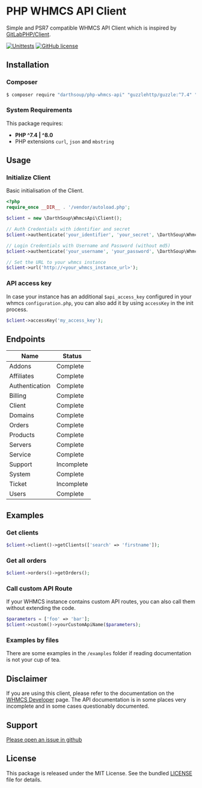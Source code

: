 # PHP WHMCS API Client

Simple and PSR7 compatible WHMCS API Client which is inspired by [GitLabPHP/Client](https://github.com/GitLabPHP/Client).

[![Unittests](https://github.com/darthsoup/php-whmcs-api/actions/workflows/phpunit.yml/badge.svg)](https://github.com/darthsoup/php-whmcs-api/actions/workflows/phpunit.yml)
[![GitHub license](https://img.shields.io/github/license/darthsoup/php-whmcs-api)](https://github.com/darthsoup/php-whmcs-api/blob/master/LICENSE.md)

## Installation

### Composer

```bash
$ composer require "darthsoup/php-whmcs-api" "guzzlehttp/guzzle:^7.4" "http-interop/http-factory-guzzle:^1.2"
```

### System Requirements

This package requires:
- **PHP ^7.4 | ^8.0**
- PHP extensions `curl`, `json` and `mbstring` 

## Usage

### Initialize Client 

Basic initialisation of the Client.

```php
<?php
require_once __DIR__ . '/vendor/autoload.php';

$client = new \DarthSoup\WhmcsApi\Client();

// Auth Credentials with identifier and secret
$client->authenticate('your_identifier', 'your_secret', \DarthSoup\WhmcsApi\Client::AUTH_API_CREDENTIALS);

// Login Credentials with Username and Password (without md5)
$client->authenticate('your_username', 'your_password', \DarthSoup\WhmcsApi\Client::AUTH_LOGIN_CREDENTIALS);

// Set the URL to your whmcs instance
$client->url('http://<your_whmcs_instance_url>');
```

### API access key

In case your instance has an additional `$api_access_key` configured in your whmcs `configuration.php`,
you can also add it by using `accessKey` in the init process.

```php
$client->accessKey('my_access_key');
```

## Endpoints

| Name           | Status     |
|----------------|------------|
| Addons         | Complete   |
| Affiliates     | Complete   |
| Authentication | Complete   |
| Billing        | Complete   |
| Client         | Complete   |
| Domains        | Complete   |
| Orders         | Complete   |
| Products       | Complete   |
| Servers        | Complete   |
| Service        | Complete   |
| Support        | Incomplete |
| System         | Complete   |
| Ticket         | Incomplete |
| Users          | Complete   |

## Examples

### Get clients

```php
$client->client()->getClients(['search' => 'firstname']);
```

### Get all orders

```php
$client->orders()->getOrders();
```

### Call custom API Route

If your WHMCS instance contains custom API routes, you can also call them without extending the code.

```php
$parameters = ['foo' => 'bar'];
$client->custom()->yourCustomApiName($parameters);
```

### Examples by files

There are some examples in the `/examples` folder if reading documentation is not your cup of tea.

## Disclaimer

If you are using this client, please refer to the documentation on the [WHMCS Developer](https://developers.whmcs.com/api/api-index/) page.
The API documentation is in some places very incomplete and in some cases questionably documented.

## Support

[Please open an issue in github](https://github.com/darthsoup/php-whmcs-api/issues)

## License

This package is released under the MIT License. See the bundled
[LICENSE](https://github.com/darthsoup/php-whmcs-api/blob/master/LICENSE.md) file for details.
